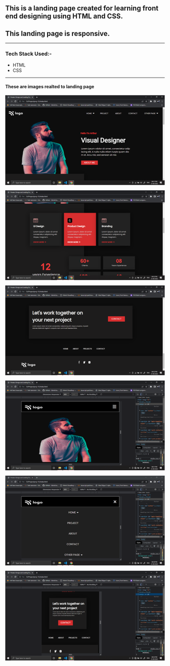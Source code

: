 
## This is a landing page created for learning front end designing using HTML and CSS.

##  This landing page is responsive. 

---

### Tech Stack Used:-
- HTML
- CSS

---
#### These are images realted to landing page

![Image](website_screenshot/Screenshot%20(426).png)

![Image](website_screenshot/Screenshot%20(427).png)

![Image](website_screenshot/Screenshot%20(430).png)

![Image](website_screenshot/Screenshot%20(433).png)

![Image](website_screenshot/Screenshot%20(431).png)

![Image](website_screenshot/Screenshot%20(438).png)
